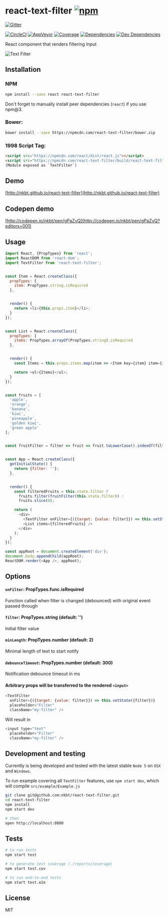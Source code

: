 # react-text-filter [![npm](https://img.shields.io/npm/v/react-text-filter.svg?style=flat-square)](https://www.npmjs.com/package/react-text-filter)

[![Gitter](https://img.shields.io/gitter/room/nkbt/help.svg?style=flat-square)](https://gitter.im/nkbt/help)

[![CircleCI](https://img.shields.io/circleci/project/nkbt/react-text-filter.svg?style=flat-square&label=nix-build)](https://circleci.com/gh/nkbt/react-text-filter)
[![AppVeyor](https://img.shields.io/appveyor/ci/nkbt/react-text-filter.svg?style=flat-square&label=win-build)](https://ci.appveyor.com/project/nkbt/react-text-filter)
[![Coverage](https://img.shields.io/codecov/c/github/nkbt/react-text-filter.svg?style=flat-square)](https://codecov.io/github/nkbt/react-text-filter?branch=master)
[![Dependencies](https://img.shields.io/david/nkbt/react-text-filter.svg?style=flat-square)](https://david-dm.org/nkbt/react-text-filter)
[![Dev Dependencies](https://img.shields.io/david/dev/nkbt/react-text-filter.svg?style=flat-square)](https://david-dm.org/nkbt/react-text-filter#info=devDependencies)

React component that renders filtering Input


![Text Filter](https://cdn.rawgit.com/nkbt/react-text-filter/master/src/example/react-text-filter.gif)



## Installation

### NPM
```sh
npm install --save react react-text-filter
```

Don't forget to manually install peer dependencies (`react`) if you use npm@3.


### Bower:
```sh
bower install --save https://npmcdn.com/react-text-filter/bower.zip
```


### 1998 Script Tag:
```html
<script src="https://npmcdn.com/react/dist/react.js"></script>
<script src="https://npmcdn.com/react-text-filter/build/react-text-filter.js"></script>
(Module exposed as `TextFilter`)
```


## Demo

[http://nkbt.github.io/react-text-filter](http://nkbt.github.io/react-text-filter)

## Codepen demo

[http://codepen.io/nkbt/pen/gPaZvQ](http://codepen.io/nkbt/pen/gPaZvQ?editors=001)

## Usage
```js
import React, {PropTypes} from 'react';
import ReactDOM from 'react-dom';
import TextFilter from 'react-text-filter';


const Item = React.createClass({
  propTypes: {
    item: PropTypes.string.isRequired
  },


  render() {
    return <li>{this.props.item}</li>;
  }
});


const List = React.createClass({
  propTypes: {
    items: PropTypes.arrayOf(PropTypes.string).isRequired
  },


  render() {
    const Items = this.props.items.map(item => <Item key={item} item={item} />);

    return <ul>{Items}</ul>;
  }
});


const fruits = [
  'apple',
  'orange',
  'banana',
  'kiwi',
  'pineapple',
  'golden kiwi',
  'green apple'
];


const fruitFilter = filter => fruit => fruit.toLowerCase().indexOf(filter.toLowerCase()) !== -1;


const App = React.createClass({
  getInitialState() {
    return {filter: ''};
  },


  render() {
    const filteredFruits = this.state.filter ?
      fruits.filter(fruitFilter(this.state.filter)) :
      fruits.slice(0);

    return (
      <div>
        <TextFilter onFilter={({target: {value: filter}}) => this.setState({filter})} />
        <List items={filteredFruits} />
      </div>
    );
  }
});

const appRoot = document.createElement('div');
document.body.appendChild(appRoot);
ReactDOM.render(<App />, appRoot);
```

## Options


#### `onFilter`: PropTypes.func.isRequired

Function called when filter is changed (debounced) with original event passed through


#### `filter`: PropTypes.string (default: '')

Initial filter value


#### `minLength`: PropTypes.number (default: 2)

Minimal length of text to start notify


#### `debounceTimeout`: PropTypes.number (default: 300)

Notification debounce timeout in ms


#### Arbitrary props will be transferred to the rendered `<input>`

```js
<TextFilter
  onFilter={({target: {value: filter}}) => this.setState({filter})}
  placeholder="Filter"
  className="my-filter" />
```

Will result in

```js
<input type="text"
  placeholder="Filter"
  className="my-filter" />
```

## Development and testing

Currently is being developed and tested with the latest stable `Node 5` on `OSX` and `Windows`.

To run example covering all `TextFilter` features, use `npm start dev`, which will compile `src/example/Example.js`

```bash
git clone git@github.com:nkbt/react-text-filter.git
cd react-text-filter
npm install
npm start dev

# then
open http://localhost:8080
```

## Tests

```bash
# to run tests
npm start test

# to generate test coverage (./reports/coverage)
npm start test.cov

# to run end-to-end tests
npm start test.e2e
```

## License

MIT
